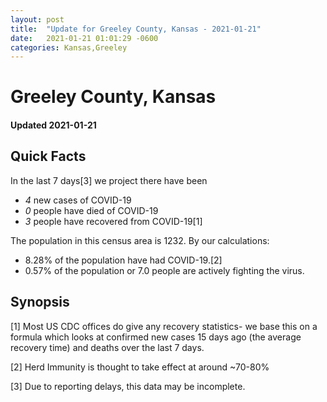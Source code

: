 ```yaml
---
layout: post
title:  "Update for Greeley County, Kansas - 2021-01-21"
date:   2021-01-21 01:01:29 -0600
categories: Kansas,Greeley
---
```


# Greeley County, Kansas
#### Updated 2021-01-21

## Quick Facts

In the last 7 days[3] we project there have been
- *4* new cases of COVID-19
- *0* people have died of COVID-19
- *3* people have recovered from COVID-19[1]

The population in this census area is 1232. By our calculations:
- 8.28% of the population have had COVID-19.[2]
- 0.57% of the population or 7.0 people are actively fighting the virus.

## Synopsis




[1] Most US CDC offices do give any recovery statistics- we base this on a formula which looks at confirmed new cases
15 days ago (the average recovery time) and deaths over the last 7 days.

[2] Herd Immunity is thought to take effect at around ~70-80%

[3] Due to reporting delays, this data may be incomplete.
 
    